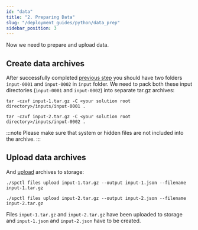 ```yaml
---
id: "data"
title: "2. Preparing Data"
slug: "/deployment_guides/python/data_prep"
sidebar_position: 3
---
```


Now we need to prepare and upload data.

## Create data archives

After successfully completed [previous step](/developers/deployment_guides/python/solution_prep) you should have two folders `input-0001` and `input-0002` in `input` folder. We need to pack both these input directories (`input-0001` and `input-0002`) into separate tar.gz archives:

```
tar -czvf input-1.tar.gz -C <your solution root directory>/inputs/input-0001 .
```

```
tar -czvf input-2.tar.gz -C <your solution root directory>/inputs/input-0002 .
```

:::note
Please make sure that system or hidden files are not included into the archive.
:::
## Upload data archives

And [upload](/developers/cli_commands/files/upload) archives to storage:

```
./spctl files upload input-1.tar.gz --output input-1.json --filename input-1.tar.gz
```

```
./spctl files upload input-2.tar.gz --output input-2.json --filename input-2.tar.gz
```

Files `input-1.tar.gz` and `input-2.tar.gz` have been uploaded to storage and `input-1.json` and `input-2.json` have to be created.